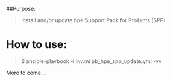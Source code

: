 ##Purpose:

> Install and/or update hpe Support Pack for Proliants (SPP)

# How to use:

> $ ansible-playbook -i inv.ini pb_hpe_spp_update.yml -vv

More to come....
